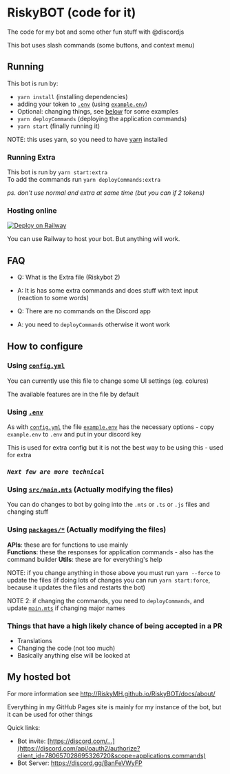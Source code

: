 # RiskyBOT (code for it)

The code for my bot and some other fun stuff with @discordjs  

This bot uses slash commands (some buttons, and context menu)

## Running

This bot is run by:

* `yarn install` (installing dependencies)
* adding your token to [`.env`](.env) (using [`example.env`](example.env))
* Optional: changing things, see [below](#how-to-configure) for some examples
* `yarn deployCommands` (deploying the application commands)
* `yarn start` (finally running it)

NOTE: this uses yarn, so you need to have [yarn](https://classic.yarnpkg.com/lang/en/docs/install) installed

### Running Extra

This bot is run by `yarn start:extra`\
To add the commands run `yarn deployCommands:extra`

*ps. don't use normal and extra at same time (but you can if 2 tokens)*

### Hosting online

[![Deploy on Railway](https://railway.app/button.svg)](https://railway.app/new/template/ltDq6H?referralCode=4kwikB)

You can use Railway to host your bot. But anything will work.

## FAQ

* Q: What is the Extra file (Riskybot 2)
* A: It is has some extra commands and does stuff with text input (reaction to some words)

* Q: There are no commands on the Discord app
* A: you need to `deployCommands` otherwise it wont work

## How to configure

### Using [`config.yml`](./config.yml)

You can currently use this file to change some UI settings (eg. colures)

The available features are in the file by default

### Using [`.env`](./.env)

As with [`config.yml`](./config.yml) the file [`example.env`](./example.env) has the necessary options - copy `example.env` to `.env` and put in your discord key

This is used for extra config but it is not the best way to be using this - used for extra

### *`Next few are more technical`*

### Using [`src/main.mts`](./src/main.mts) (Actually modifying the files)

You can do changes to bot by going into the `.mts` or `.ts` or `.js` files and changing stuff

### Using [`packages/*`](./packages) (Actually modifying the files)

**APIs**: these are for functions to use mainly\
**Functions**: these the responses for application commands - also has the command builder
**Utils**: these are for everything's help

NOTE: if you change anything in those above you must run `yarn --force` to update the files (if doing lots of changes you can run `yarn start:force`, because it updates the files and restarts the bot)

NOTE 2: if changing the commands, you need to `deployCommands`, and update [`main.mts`](./src/main.mts) if changing major names


### Things that have a high likely chance of being accepted in a PR

* Translations
* Changing the code (not too much)
* Basically anything else will be looked at

## My hosted bot

For more information see <http://RiskyMH.github.io/RiskyBOT/docs/about/>  

Everything in my GitHub Pages site is mainly for my instance of the bot, but it can be used for other things

Quick links:

* Bot invite: [https://discord.com/...](https://discord.com/api/oauth2/authorize?client_id=780657028695326720&scope=applications.commands)
* Bot Server: <https://discord.gg/BanFeVWyFP>
